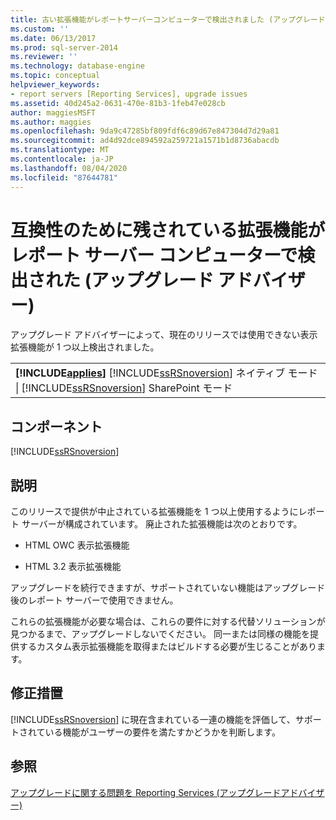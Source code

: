```yaml
---
title: 古い拡張機能がレポートサーバーコンピューターで検出されました (アップグレードアドバイザー) |Microsoft Docs
ms.custom: ''
ms.date: 06/13/2017
ms.prod: sql-server-2014
ms.reviewer: ''
ms.technology: database-engine
ms.topic: conceptual
helpviewer_keywords:
- report servers [Reporting Services], upgrade issues
ms.assetid: 40d245a2-0631-470e-81b3-1feb47e028cb
author: maggiesMSFT
ms.author: maggies
ms.openlocfilehash: 9da9c47285bf809fdf6c89d67e847304d7d29a81
ms.sourcegitcommit: ad4d92dce894592a259721a1571b1d8736abacdb
ms.translationtype: MT
ms.contentlocale: ja-JP
ms.lasthandoff: 08/04/2020
ms.locfileid: "87644781"
---
```

# <a name="obsolete-extensions-were-detected-on-the-report-server-computer-upgrade-advisor"></a>互換性のために残されている拡張機能がレポート サーバー コンピューターで検出された (アップグレード アドバイザー)
  アップグレード アドバイザーによって、現在のリリースでは使用できない表示拡張機能が 1 つ以上検出されました。  
  
||  
|-|  
|**[!INCLUDE[applies](../../includes/applies-md.md)]** [!INCLUDE[ssRSnoversion](../../includes/ssrsnoversion-md.md)] ネイティブ モード &#124; [!INCLUDE[ssRSnoversion](../../includes/ssrsnoversion-md.md)] SharePoint モード|  
  
## <a name="component"></a>コンポーネント  
 [!INCLUDE[ssRSnoversion](../../includes/ssrsnoversion-md.md)]  
  
## <a name="description"></a>説明  
 このリリースで提供が中止されている拡張機能を 1 つ以上使用するようにレポート サーバーが構成されています。 廃止された拡張機能は次のとおりです。  
  
-   HTML OWC 表示拡張機能  
  
-   HTML 3.2 表示拡張機能  
  
 アップグレードを続行できますが、サポートされていない機能はアップグレード後のレポート サーバーで使用できません。  
  
 これらの拡張機能が必要な場合は、これらの要件に対する代替ソリューションが見つかるまで、アップグレードしないでください。 同一または同様の機能を提供するカスタム表示拡張機能を取得またはビルドする必要が生じることがあります。  
  
## <a name="corrective-action"></a>修正措置  
 [!INCLUDE[ssRSnoversion](../../includes/ssrsnoversion-md.md)] に現在含まれている一連の機能を評価して、サポートされている機能がユーザーの要件を満たすかどうかを判断します。  
  
## <a name="see-also"></a>参照  
 [アップグレードに関する問題を Reporting Services &#40;アップグレードアドバイザー&#41;](../../../2014/sql-server/install/reporting-services-upgrade-issues-upgrade-advisor.md)  
  
  
